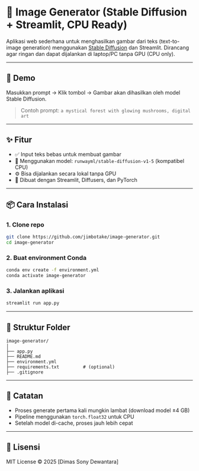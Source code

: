 
# 🎨 Image Generator (Stable Diffusion + Streamlit, CPU Ready)

Aplikasi web sederhana untuk menghasilkan gambar dari teks (text-to-image generation) menggunakan [Stable Diffusion](https://huggingface.co/runwayml/stable-diffusion-v1-5) dan Streamlit. Dirancang agar ringan dan dapat dijalankan di laptop/PC tanpa GPU (CPU only).

---

## 🚀 Demo

Masukkan prompt → Klik tombol → Gambar akan dihasilkan oleh model Stable Diffusion.

> Contoh prompt: `a mystical forest with glowing mushrooms, digital art`

---

## ✨ Fitur

- ✅ Input teks bebas untuk membuat gambar
- 🧠 Menggunakan model: `runwayml/stable-diffusion-v1-5` (kompatibel CPU)
- ⚙️ Bisa dijalankan secara lokal tanpa GPU
- 🧱 Dibuat dengan Streamlit, Diffusers, dan PyTorch

---

## 📦 Cara Instalasi

### 1. Clone repo

```bash
git clone https://github.com/jimbotake/image-generator.git
cd image-generator
```

### 2. Buat environment Conda

```bash
conda env create -f environment.yml
conda activate image-generator
```

### 3. Jalankan aplikasi

```bash
streamlit run app.py
```

---

## 📁 Struktur Folder

```
image-generator/
│
├── app.py
├── README.md
├── environment.yml
├── requirements.txt         # (optional)
├── .gitignore
```

---

## 📌 Catatan

- Proses generate pertama kali mungkin lambat (download model ±4 GB)
- Pipeline menggunakan `torch.float32` untuk CPU
- Setelah model di-cache, proses jauh lebih cepat

---

## 📝 Lisensi

MIT License © 2025 [Dimas Sony Dewantara]
